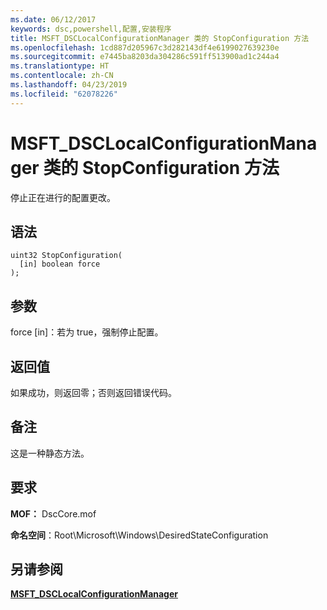 ```yaml
---
ms.date: 06/12/2017
keywords: dsc,powershell,配置,安装程序
title: MSFT_DSCLocalConfigurationManager 类的 StopConfiguration 方法
ms.openlocfilehash: 1cd887d205967c3d282143df4e6199027639230e
ms.sourcegitcommit: e7445ba8203da304286c591ff513900ad1c244a4
ms.translationtype: HT
ms.contentlocale: zh-CN
ms.lasthandoff: 04/23/2019
ms.locfileid: "62078226"
---
```

# <a name="stopconfiguration-method-of-the-msftdsclocalconfigurationmanager-class"></a>MSFT_DSCLocalConfigurationManager 类的 StopConfiguration 方法

停止正在进行的配置更改。

## <a name="syntax"></a>语法

```mof
uint32 StopConfiguration(
  [in] boolean force
);
```

## <a name="parameters"></a>参数

force \[in\]：若为 true，强制停止配置。

## <a name="return-value"></a>返回值

如果成功，则返回零；否则返回错误代码。

## <a name="remarks"></a>备注

这是一种静态方法。

## <a name="requirements"></a>要求

**MOF：** DscCore.mof

**命名空间**：Root\Microsoft\Windows\DesiredStateConfiguration

## <a name="see-also"></a>另请参阅

[**MSFT_DSCLocalConfigurationManager**](msft-dsclocalconfigurationmanager.md)